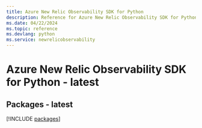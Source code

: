 ```yaml
---
title: Azure New Relic Observability SDK for Python
description: Reference for Azure New Relic Observability SDK for Python
ms.date: 04/22/2024
ms.topic: reference
ms.devlang: python
ms.service: newrelicobservability
---
```

# Azure New Relic Observability SDK for Python - latest
## Packages - latest
[!INCLUDE [packages](new-relic-observability-index.md)]